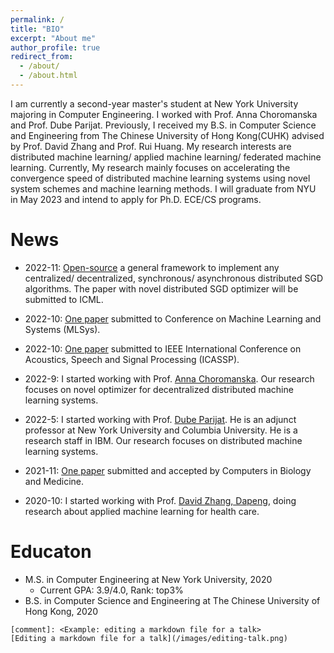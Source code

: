 ```yaml
---
permalink: /
title: "BIO"
excerpt: "About me"
author_profile: true
redirect_from: 
  - /about/
  - /about.html
---
```


I am currently a second-year master's student at New York University majoring in Computer Engineering. I worked with Prof. Anna Choromanska and Prof. Dube Parijat. Previously, I received my B.S. in Computer Science and Engineering from The Chinese University of Hong Kong(CUHK) advised by Prof. David Zhang and Prof. Rui Huang. My research interests are distributed machine learning/ applied machine learning/ federated machine learning. Currently, My research mainly focuses on accelerating the convergence speed of distributed machine learning systems using novel system schemes and machine learning methods. I will graduate from NYU in May 2023 and intend to apply for Ph.D. ECE/CS programs.



News
======

- 2022-11: [Open-source](https://github.com/HectorHHZ/Adjacent_Leader_Dencentralized_SGD)  a  general framework to implement any centralized/ decentralized, synchronous/ asynchronous distributed SGD algorithms. The paper with novel distributed SGD optimizer will be submitted to ICML. 
- 2022-10: [One paper](https://arxiv.org/abs/2211.00889) submitted to Conference on Machine Learning and Systems (MLSys).
- 2022-10: [One paper](https://arxiv.org/abs/2211.00839) submitted to IEEE International Conference on Acoustics, Speech and Signal Processing (ICASSP).

- 2022-9: I started working with Prof. [Anna Choromanska](https://engineering.nyu.edu/faculty/anna-choromanska). Our research focuses on novel optimizer for decentralized distributed machine learning systems.

- 2022-5: I started working with Prof. [Dube Parijat](https://www.linkedin.com/in/parijatdube/). He is an adjunct professor at New York University and Columbia University. He is a research staff in IBM. Our research focuses on distributed machine learning systems. 

- 2021-11: [One paper](https://www.sciencedirect.com/science/article/pii/S0010482522001044) submitted and accepted by Computers in Biology and Medicine.

- 2020-10: I started working with Prof. [‪David Zhang, Dapeng‬‬](https://scholar.google.com/citations?hl=zh-CN&user=IOagLnEAAAAJ), doing research about applied machine learning for health care.

Educaton
======

- M.S. in Computer Engineering at New York University, 2020
  - Current GPA: 3.9/4.0, Rank: top3%
- B.S. in Computer Science and Engineering at The Chinese University of Hong Kong, 2020



```
[comment]: <Example: editing a markdown file for a talk>
[Editing a markdown file for a talk](/images/editing-talk.png)
```



